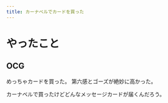```yaml
---
title: カーナベルでカードを買った
---
```


# やったこと

## OCG

めっちゃカードを買った。
第六感とゴーズが絶妙に高かった。

カーナベルで買ったけどどんなメッセージカードが届くんだろう。
